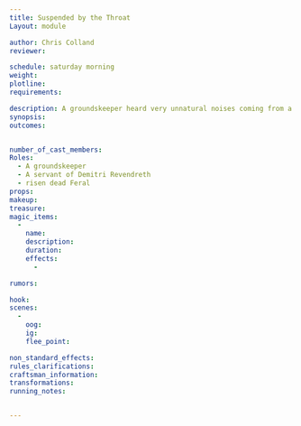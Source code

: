 ```yaml
---
title: Suspended by the Throat
Layout: module

author: Chris Colland
reviewer: 

schedule: saturday morning
weight: 
plotline: 
requirements: 

description: A groundskeeper heard very unnatural noises coming from a Catacomb just outside Moutesque. A servant of Demitri Revendreth has risen dead Feral and must be stopped!
synopsis:   
outcomes: 


number_of_cast_members: 
Roles: 
  - A groundskeeper 
  - A servant of Demitri Revendreth 
  - risen dead Feral 
props: 
makeup: 
treasure: 
magic_items:
  - 
    name: 
    description:  
    duration: 
    effects: 
      - 

rumors: 

hook: 
scenes: 
  - 
    oog: 
    ig: 
    flee_point: 

non_standard_effects: 
rules_clarifications: 
craftsman_information: 
transformations: 
running_notes: 


---
```

